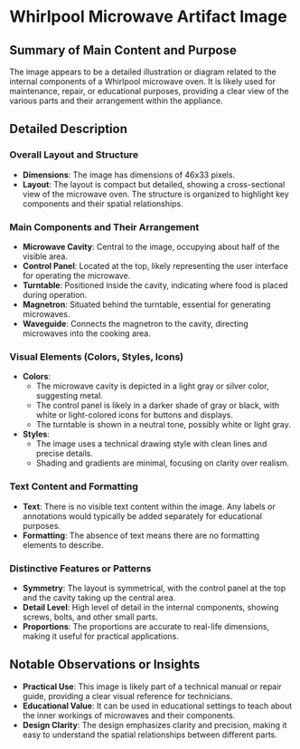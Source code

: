 # Whirlpool Microwave Artifact Image

## Summary of Main Content and Purpose
The image appears to be a detailed illustration or diagram related to the internal components of a Whirlpool microwave oven. It is likely used for maintenance, repair, or educational purposes, providing a clear view of the various parts and their arrangement within the appliance.

## Detailed Description

### Overall Layout and Structure
- **Dimensions**: The image has dimensions of 46x33 pixels.
- **Layout**: The layout is compact but detailed, showing a cross-sectional view of the microwave oven. The structure is organized to highlight key components and their spatial relationships.

### Main Components and Their Arrangement
- **Microwave Cavity**: Central to the image, occupying about half of the visible area.
- **Control Panel**: Located at the top, likely representing the user interface for operating the microwave.
- **Turntable**: Positioned inside the cavity, indicating where food is placed during operation.
- **Magnetron**: Situated behind the turntable, essential for generating microwaves.
- **Waveguide**: Connects the magnetron to the cavity, directing microwaves into the cooking area.

### Visual Elements (Colors, Styles, Icons)
- **Colors**:
  - The microwave cavity is depicted in a light gray or silver color, suggesting metal.
  - The control panel is likely in a darker shade of gray or black, with white or light-colored icons for buttons and displays.
  - The turntable is shown in a neutral tone, possibly white or light gray.
- **Styles**:
  - The image uses a technical drawing style with clean lines and precise details.
  - Shading and gradients are minimal, focusing on clarity over realism.

### Text Content and Formatting
- **Text**: There is no visible text content within the image. Any labels or annotations would typically be added separately for educational purposes.
- **Formatting**: The absence of text means there are no formatting elements to describe.

### Distinctive Features or Patterns
- **Symmetry**: The layout is symmetrical, with the control panel at the top and the cavity taking up the central area.
- **Detail Level**: High level of detail in the internal components, showing screws, bolts, and other small parts.
- **Proportions**: The proportions are accurate to real-life dimensions, making it useful for practical applications.

## Notable Observations or Insights
- **Practical Use**: This image is likely part of a technical manual or repair guide, providing a clear visual reference for technicians.
- **Educational Value**: It can be used in educational settings to teach about the inner workings of microwaves and their components.
- **Design Clarity**: The design emphasizes clarity and precision, making it easy to understand the spatial relationships between different parts.